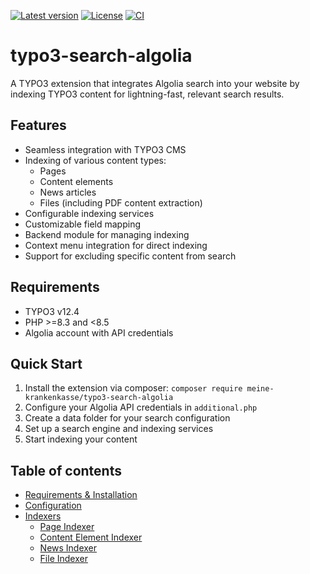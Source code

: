 [![Latest version](https://img.shields.io/github/v/release/meine-krankenkasse/typo3-search-algolia?sort=semver)](https://github.com/meine-krankenkasse/typo3-search-algolia/releases/latest)
[![License](https://img.shields.io/github/license/meine-krankenkasse/typo3-search-algolia)](https://github.com/meine-krankenkasse/typo3-search-algolia/blob/main/LICENSE)
[![CI](https://github.com/meine-krankenkasse/typo3-search-algolia/actions/workflows/ci.yml/badge.svg)](https://github.com/meine-krankenkasse/typo3-search-algolia/actions/workflows/ci.yml)


# typo3-search-algolia
A TYPO3 extension that integrates Algolia search into your website by indexing TYPO3 content for lightning-fast, 
relevant search results.

## Features
- Seamless integration with TYPO3 CMS
- Indexing of various content types:
  - Pages
  - Content elements
  - News articles
  - Files (including PDF content extraction)
- Configurable indexing services
- Customizable field mapping
- Backend module for managing indexing
- Context menu integration for direct indexing
- Support for excluding specific content from search

## Requirements
- TYPO3 v12.4
- PHP >=8.3 and <8.5
- Algolia account with API credentials

## Quick Start
1. Install the extension via composer: `composer require meine-krankenkasse/typo3-search-algolia`
2. Configure your Algolia API credentials in `additional.php`
3. Create a data folder for your search configuration
4. Set up a search engine and indexing services
5. Start indexing your content

## Table of contents
- [Requirements & Installation](Documentation/Requirements.md)
- [Configuration](Documentation/Configuration.md)
- [Indexers](Documentation/Indexers.md)
  - [Page Indexer](Documentation/PageIndexer.md)
  - [Content Element Indexer](Documentation/ContentElementIndexer.md)
  - [News Indexer](Documentation/NewsIndexer.md)
  - [File Indexer](Documentation/FileIndexer.md)

